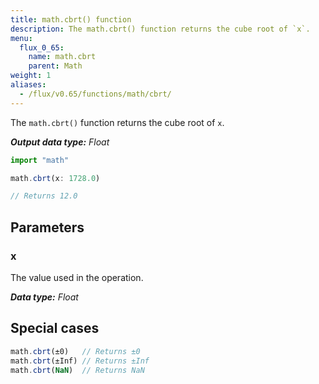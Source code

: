```yaml
---
title: math.cbrt() function
description: The math.cbrt() function returns the cube root of `x`.
menu:
  flux_0_65:
    name: math.cbrt
    parent: Math
weight: 1
aliases:
  - /flux/v0.65/functions/math/cbrt/
---
```


The `math.cbrt()` function returns the cube root of `x`.

_**Output data type:** Float_

```js
import "math"

math.cbrt(x: 1728.0)

// Returns 12.0
```

## Parameters

### x
The value used in the operation.

_**Data type:** Float_

## Special cases
```js
math.cbrt(±0)   // Returns ±0
math.cbrt(±Inf) // Returns ±Inf
math.cbrt(NaN)  // Returns NaN
```
